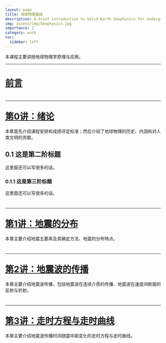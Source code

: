 ```yaml
---
layout: page
title: 地球物理基础
description: A brief introduction to Solid Earth Geophysics for undergraduate
img: assets/img/Geophysics.jpg
importance: 2
category: work
toc:
  sidebar: left
---
```




本课程主要讲授地球物理学原理与应用。

---

# [前言](https://ihuangz.github.io/GeophyNotes/tutorials/plotstest/)

<div><h1><hr>
	<a href="/assets/geophy/lecture-00.html" title="0">第0讲：绪论</a>
	</h1>
</div>


本章首先介绍课程安排和成绩评定标准；然后介绍了地球物理的历史、内涵和对人类文明的贡献。
## 0.1 这是第二阶标题
这里面还可以写很多的话。

### 0.1.1 这是第三阶标题
这里面还可以写很多的话。
	
<div><h1><hr>
	<a href="/assets/geophy/lecture-01.html" title="1">第1讲：地震的分布</a>
	</h1>
</div>


本章主要介绍地震五要素及其确定方法、地震的分布特点。

<div><h1><hr>
	<a href="/assets/geophy/lecture-02.html" title="2">第2讲：地震波的传播</a>
	</h1>
</div>


本章主要介绍地震波传播，包括地震波在连续介质的传播、地震波在速度间断面的反射与折射。

<div><h1><hr>
	<a href="/assets/geophy/lecture-03.html" title="3">第3讲：走时方程与走时曲线</a>
	</h1>
</div>


本章主要介绍地震波传播时间随震中距变化的走时方程与走时曲线。
